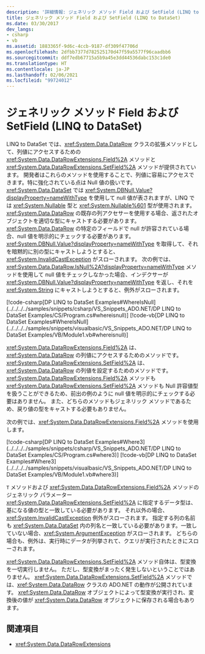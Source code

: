 ```yaml
---
description: '詳細情報: ジェネリック メソッド Field および SetField (LINQ to DataSet)'
title: ジェネリック メソッド Field および SetField (LINQ to DataSet)
ms.date: 03/30/2017
dev_langs:
- csharp
- vb
ms.assetid: 1883365f-9d6c-4ccb-9187-df309f47706d
ms.openlocfilehash: 2dfbb7377d782525170d47f59a5577f96caadbb6
ms.sourcegitcommit: ddf7edb67715a5b9a45e3dd44536dabc153c1de0
ms.translationtype: HT
ms.contentlocale: ja-JP
ms.lasthandoff: 02/06/2021
ms.locfileid: "99724012"
---
```

# <a name="generic-field-and-setfield-methods-linq-to-dataset"></a>ジェネリック メソッド Field および SetField (LINQ to DataSet)

LINQ to DataSet では、<xref:System.Data.DataRow> クラスの拡張メソッドとして、列値にアクセスするための <xref:System.Data.DataRowExtensions.Field%2A> メソッドと <xref:System.Data.DataRowExtensions.SetField%2A> メソッドが提供されています。 開発者はこれらのメソッドを使用することで、列値に容易にアクセスできます。特に強化されている点は Null 値の扱いです。 <xref:System.Data.DataSet> では <xref:System.DBNull.Value?displayProperty=nameWithType> を使用して null 値が表されますが、LINQ では <xref:System.Nullable> 型と <xref:System.Nullable%601> 型が使用されます。 <xref:System.Data.DataRow> の既存の列アクセサーを使用する場合、返されたオブジェクトを適切な型にキャストする必要があります。 <xref:System.Data.DataRow> の特定のフィールドで null が許容されている場合、null 値を明示的にチェックする必要があります。<xref:System.DBNull.Value?displayProperty=nameWithType> を取得して、それを暗黙的に別の型にキャストしようとすると、<xref:System.InvalidCastException> がスローされます。 次の例では、<xref:System.Data.DataRow.IsNull%2A?displayProperty=nameWithType> メソッドを使用して null 値をチェックしなかった場合、インデクサーが <xref:System.DBNull.Value?displayProperty=nameWithType> を返し、それを <xref:System.String> にキャストしようとすると、例外がスローされます。  
  
 [!code-csharp[DP LINQ to DataSet Examples#WhereIsNull](../../../../samples/snippets/csharp/VS_Snippets_ADO.NET/DP LINQ to DataSet Examples/CS/Program.cs#whereisnull)]
 [!code-vb[DP LINQ to DataSet Examples#WhereIsNull](../../../../samples/snippets/visualbasic/VS_Snippets_ADO.NET/DP LINQ to DataSet Examples/VB/Module1.vb#whereisnull)]  
  
 <xref:System.Data.DataRowExtensions.Field%2A> は、<xref:System.Data.DataRow> の列値にアクセスするためのメソッドです。<xref:System.Data.DataRowExtensions.SetField%2A> は、<xref:System.Data.DataRow> の列値を設定するためのメソッドです。 <xref:System.Data.DataRowExtensions.Field%2A> メソッドも <xref:System.Data.DataRowExtensions.SetField%2A> メソッドも Null 許容値型を扱うことができるため、前出の例のように null 値を明示的にチェックする必要はありません。 また、どちらのメソッドもジェネリック メソッドであるため、戻り値の型をキャストする必要もありません。  
  
 次の例では、<xref:System.Data.DataRowExtensions.Field%2A> メソッドを使用します。  
  
 [!code-csharp[DP LINQ to DataSet Examples#Where3](../../../../samples/snippets/csharp/VS_Snippets_ADO.NET/DP LINQ to DataSet Examples/CS/Program.cs#where3)]
 [!code-vb[DP LINQ to DataSet Examples#Where3](../../../../samples/snippets/visualbasic/VS_Snippets_ADO.NET/DP LINQ to DataSet Examples/VB/Module1.vb#where3)]  
  
 `T` メソッドおよび <xref:System.Data.DataRowExtensions.Field%2A> メソッドのジェネリック パラメーター <xref:System.Data.DataRowExtensions.SetField%2A> に指定するデータ型は、基になる値の型と一致している必要があります。 それ以外の場合、<xref:System.InvalidCastException> 例外がスローされます。 指定する列の名前も <xref:System.Data.DataSet> 内の列名と一致している必要があります。一致していない場合、<xref:System.ArgumentException> がスローされます。 どちらの場合も、例外は、実行時にデータが列挙されて、クエリが実行されたときにスローされます。  
  
 <xref:System.Data.DataRowExtensions.SetField%2A> メソッド自体は、型変換を一切実行しません。 ただし、型変換がまったく発生しないということではありません。 <xref:System.Data.DataRowExtensions.SetField%2A> メソッドでは、<xref:System.Data.DataRow> クラスの ADO.NET の動作が公開されています。 <xref:System.Data.DataRow> オブジェクトによって型変換が実行され、変換後の値が <xref:System.Data.DataRow> オブジェクトに保存される場合もあります。  
  
## <a name="see-also"></a>関連項目

- <xref:System.Data.DataRowExtensions>
